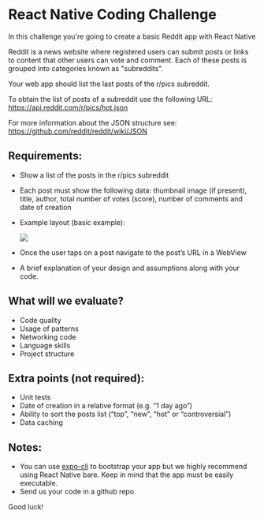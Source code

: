 # React Native Coding Challenge

In this challenge you're going to create a basic Reddit app with React Native

Reddit is a news website where registered users can submit posts or links to content that other users can vote and comment. Each of these posts is grouped into categories known as "subreddits".

Your web app should list the last posts of the r/pics subreddit.

To obtain the list of posts of a subreddit use the following URL:
https://api.reddit.com/r/pics/hot.json

For more information about the JSON structure see:
https://github.com/reddit/reddit/wiki/JSON 

## Requirements:

* Show a list of the posts in the r/pics subreddit
* Each post must show the following data: thumbnail image (if present), title, author, total number of votes (score), number of comments and date of creation
* Example layout (basic example):

  ![](showcase.gif)
* Once the user taps on a post navigate to the post’s URL in a WebView
* A brief explanation of your design and assumptions along with your code.

## What will we evaluate?

- Code quality
- Usage of patterns
- Networking code
- Language skills
- Project structure

## Extra points (not required):

- Unit tests
- Date of creation in a relative format (e.g. “1 day ago”)
- Ability to sort the posts list (“top”, “new”, “hot” or “controversial”)
- Data caching

## Notes:

* You can use [expo-cli](https://expo.io/learn) to bootstrap your app but we highly recommend using React Native bare. Keep in mind that the app must be easily executable.
* Send us your code in a github repo.

Good luck!
